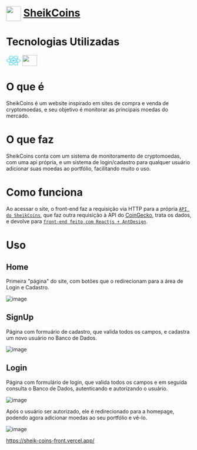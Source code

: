 # <img align="center" height="40" width="40" src="https://images.vexels.com/media/users/3/130123/isolated/preview/451253d81a55a06cc55363c70acf09b3-circulo-amarelo-do-cifrao.png"> <a href="https://sheik-coins-front.vercel.app/">SheikCoins</a>

# Tecnologias Utilizadas

<div style="display: inline_block">
  <img align="center" height="30" width="40" src="https://raw.githubusercontent.com/devicons/devicon/master/icons/react/react-original.svg">
  <img align="center" height="30" width="40" src="https://gw.alipayobjects.com/zos/rmsportal/KDpgvguMpGfqaHPjicRK.svg">
</div>


# O que é

SheikCoins é um website inspirado em sites de compra e venda de cryptomoedas, e seu objetivo é monitorar as principais moedas do mercado.

# O que faz

SheikCoins conta com um sistema de monitoramento de cryptomoedas, com uma api própria, e um sistema de login/cadastro para qualquer usuário adicionar suas moedas ao portfólio, facilitando muito o uso.

# Como funciona 

Ao acessar o site, o front-end faz a requisição via HTTP para a própria <a href="https://github.com/caiovictorpcb/sheik-coins-API">`API do SheikCoins`</a>, que faz outra requisição à API do <a href="https://www.coingecko.com/pt/api/documentation?">CoinGecko</a>, trata os dados, e devolve para <a href="https://github.com/caiovictorpcb/sheik-coins-FRONT">`front-end feito com Reactjs + AntDesign`</a>.

# Uso 

## Home

Primeira "página" do site, com botões que o redirecionam para a área de Login e Cadastro. 

![image](https://user-images.githubusercontent.com/77304049/134780892-d7515da1-cfae-4299-89f3-80d87ce3391b.png)

## SignUp

Página com formuário de cadastro, que valida todos os campos, e cadastra um novo usuário no Banco de Dados.

![image](https://user-images.githubusercontent.com/77304049/134781008-6f7ffb3a-714a-4e50-b750-296c5ac93d9b.png)


## Login

Página com formulário de login, que valida todos os campos e em seguida consulta o Banco de Dados, autenticando e autorizando o usuário.

![image](https://user-images.githubusercontent.com/77304049/134781142-98a89e40-9c1e-4ee3-a5e8-d0fe7511b495.png)

Após o usuário ser autorizado, ele é redirecionado para a homepage, podendo agora adicionar moedas ao seu portfólio e vê-lo.

![image](https://user-images.githubusercontent.com/77304049/134781249-b4a4fb93-6dd5-4918-a1cc-64c2ac603bc1.png)

https://sheik-coins-front.vercel.app/
